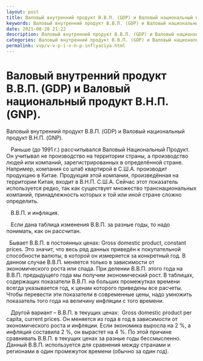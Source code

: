 ```yaml
---
layout: post
title: Валовый внутренний продукт В.В.П. (GDP) и Валовый национальный продукт В.Н.П. (GNP)
keywords: Валовый внутренний продукт В.В.П. (GDP) и Валовый национальный продукт В.Н.П. (GNP)
date: 2021-08-28 21:22
description: Валовый внутренний продукт В.В.П. (GDP) и Валовый национальный продукт В.Н.П. (GNP)
categories: Валовый внутренний продукт В.В.П. (GDP) и Валовый национальный продукт В.Н.П. (GNP)
permalink: vvp/v-v-p-i-v-n-p-inflyaciya.html
---
```


# Валовый внутренний продукт В.В.П. (GDP) и Валовый национальный продукт В.Н.П. (GNP).



Валовый внутренний продукт В.В.П. (GDP) и Валовый национальный продукт В.Н.П. (GNP).


   Раньше (до 1991 г.) рассчитывался Валовый Национальный Продукт. Он учитывал не производство на территории страны, а производство людей или компаний, зарегистрированных в определённой стране. Например, компания со штаб квартирой в С.Ш.А. производит продукцию в Китае. Продукция этой компании, произведённая на территории Китая, входит в В.Н.П. С.Ш.А. Сейчас этот показатель используется редко, так как существует множество транснациональных компаний, принадлежность которых к той или иной стране сложно определить. 



   В.В.П. и инфляция. 


   Если дана таблица изменения В.В.П. за разные годы, то надо понимать, как он рассчитан. 


  Бывает В.В.П. в постоянных ценах: Gross domestic product, constant prices. Это значит, что весь ряд данных приведён к покупательной способности валюты, в которой он измеряется за конкретный год. В данном случае В.В.П. меняется только в зависимости от экономического роста или спада. При делении В.В.П. этого года на В.В.П. предыдущего года мы получим экономический рост. В таблицах, содержащих показатели В.В.П. на больших промежутках времени всегда указывается год, к ценам которого приведены все расчеты. Чтобы перевести эти показатели в современные цены, надо умножить показатель того года на величину инфляции с того времени. 


   Другой вариант – В.В.П. в текущих ценах:  Gross domestic product per capita, current prices. Он меняется из года в год в зависимости от экономического роста и инфляции. Если экономика выросла на 2 %, а инфляция составила 2 %, он вырастет на 4 %. По этой причине сравнивать В.В.П. в текущих ценах за разные годы бессмысленно. Данный В.В.П. используется для сравнения между странами и регионами в один промежуток времени (обычно за один год).



			
		
